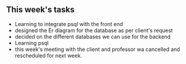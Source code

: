 ## This week's tasks
- Learning to integrate psql with the front end
- designed the Er diagram for the database as per client's request
- decided on the different databases we can use for the backend
- Learning psql
- this week's meeting with the client and professor wa cancelled and rescheduled for next week.

